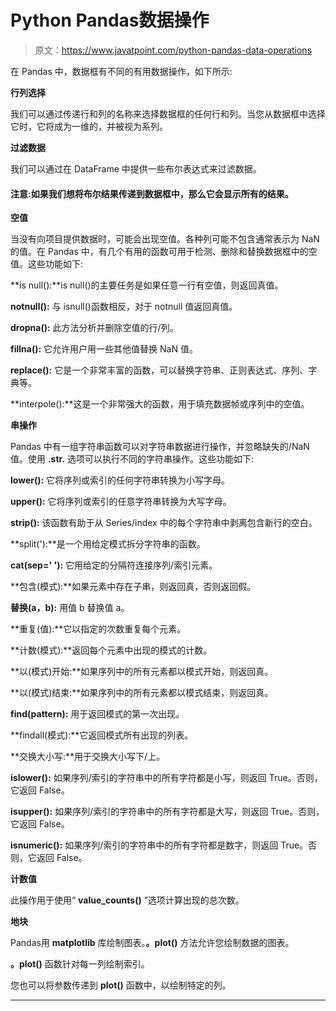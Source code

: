 # Python Pandas数据操作

> 原文：<https://www.javatpoint.com/python-pandas-data-operations>

在 Pandas 中，数据框有不同的有用数据操作，如下所示:

**行列选择**

我们可以通过传递行和列的名称来选择数据框的任何行和列。当您从数据框中选择它时，它将成为一维的，并被视为系列。

**过滤数据**

我们可以通过在 DataFrame 中提供一些布尔表达式来过滤数据。

#### 注意:如果我们想将布尔结果传递到数据框中，那么它会显示所有的结果。

**空值**

当没有向项目提供数据时，可能会出现空值。各种列可能不包含通常表示为 NaN 的值。在 Pandas 中，有几个有用的函数可用于检测、删除和替换数据框中的空值。这些功能如下:

**is null():**is null()的主要任务是如果任意一行有空值，则返回真值。

**notnull():** 与 isnull()函数相反，对于 notnull 值返回真值。

**dropna():** 此方法分析并删除空值的行/列。

**fillna():** 它允许用户用一些其他值替换 NaN 值。

**replace():** 它是一个非常丰富的函数，可以替换字符串、正则表达式、序列、字典等。

**interpole():**这是一个非常强大的函数，用于填充数据帧或序列中的空值。

**串操作**

Pandas 中有一组字符串函数可以对字符串数据进行操作，并忽略缺失的/NaN 值。使用 **.str.** 选项可以执行不同的字符串操作。这些功能如下:

**lower():** 它将序列或索引的任何字符串转换为小写字母。

**upper():** 它将序列或索引的任意字符串转换为大写字母。

**strip():** 该函数有助于从 Series/index 中的每个字符串中剥离包含新行的空白。

**split('):**是一个用给定模式拆分字符串的函数。

**cat(sep=' '):** 它用给定的分隔符连接序列/索引元素。

**包含(模式):**如果元素中存在子串，则返回真，否则返回假。

**替换(a，b):** 用值 b 替换值 a。

**重复(值):**它以指定的次数重复每个元素。

**计数(模式):**返回每个元素中出现的模式的计数。

**以(模式)开始:**如果序列中的所有元素都以模式开始，则返回真。

**以(模式)结束:**如果序列中的所有元素都以模式结束，则返回真。

**find(pattern):** 用于返回模式的第一次出现。

**findall(模式):**它返回模式所有出现的列表。

**交换大小写:**用于交换大小写下/上。

**islower():** 如果序列/索引的字符串中的所有字符都是小写，则返回 True。否则，它返回 False。

**isupper():** 如果序列/索引的字符串中的所有字符都是大写，则返回 True。否则，它返回 False。

**isnumeric():** 如果序列/索引的字符串中的所有字符都是数字，则返回 True。否则，它返回 False。

**计数值**

此操作用于使用“ **value_counts()** ”选项计算出现的总次数。

**地块**

Pandas用 **matplotlib** 库绘制图表。**。plot()** 方法允许您绘制数据的图表。

**。plot()** 函数针对每一列绘制索引。

您也可以将参数传递到 **plot()** 函数中，以绘制特定的列。

* * *